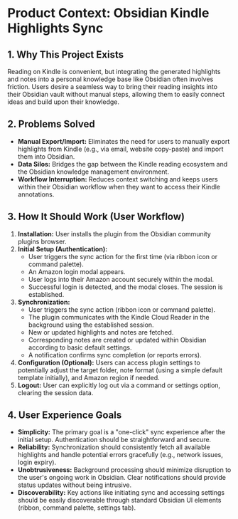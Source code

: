 # Product Context: Obsidian Kindle Highlights Sync

## 1. Why This Project Exists

Reading on Kindle is convenient, but integrating the generated highlights and notes into a personal knowledge base like Obsidian often involves friction. Users desire a seamless way to bring their reading insights into their Obsidian vault without manual steps, allowing them to easily connect ideas and build upon their knowledge.

## 2. Problems Solved

*   **Manual Export/Import:** Eliminates the need for users to manually export highlights from Kindle (e.g., via email, website copy-paste) and import them into Obsidian.
*   **Data Silos:** Bridges the gap between the Kindle reading ecosystem and the Obsidian knowledge management environment.
*   **Workflow Interruption:** Reduces context switching and keeps users within their Obsidian workflow when they want to access their Kindle annotations.

## 3. How It Should Work (User Workflow)

1.  **Installation:** User installs the plugin from the Obsidian community plugins browser.
2.  **Initial Setup (Authentication):**
    *   User triggers the sync action for the first time (via ribbon icon or command palette).
    *   An Amazon login modal appears.
    *   User logs into their Amazon account securely within the modal.
    *   Successful login is detected, and the modal closes. The session is established.
3.  **Synchronization:**
    *   User triggers the sync action (ribbon icon or command palette).
    *   The plugin communicates with the Kindle Cloud Reader in the background using the established session.
    *   New or updated highlights and notes are fetched.
    *   Corresponding notes are created or updated within Obsidian according to basic default settings.
    *   A notification confirms sync completion (or reports errors).
4.  **Configuration (Optional):** Users can access plugin settings to potentially adjust the target folder, note format (using a simple default template initially), and Amazon region if needed.
5.  **Logout:** User can explicitly log out via a command or settings option, clearing the session data.

## 4. User Experience Goals

*   **Simplicity:** The primary goal is a "one-click" sync experience after the initial setup. Authentication should be straightforward and secure.
*   **Reliability:** Synchronization should consistently fetch all available highlights and handle potential errors gracefully (e.g., network issues, login expiry).
*   **Unobtrusiveness:** Background processing should minimize disruption to the user's ongoing work in Obsidian. Clear notifications should provide status updates without being intrusive.
*   **Discoverability:** Key actions like initiating sync and accessing settings should be easily discoverable through standard Obsidian UI elements (ribbon, command palette, settings tab).
